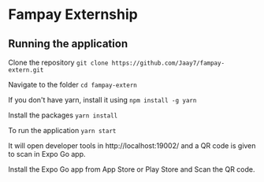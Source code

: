 # Fampay Externship

## Running the application

Clone the repository ```git clone https://github.com/Jaay7/fampay-extern.git```

Navigate to the folder ```cd fampay-extern```

If you don't have yarn, install it using ```npm install -g yarn``` 

Install the packages ```yarn install```

To run the application ```yarn start```

It will open developer tools in http://localhost:19002/ and a QR code is given to scan in Expo Go app.

Install the Expo Go app from App Store or Play Store and Scan the QR code.

